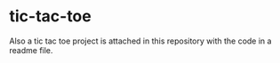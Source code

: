 # tic-tac-toe

Also a tic tac toe project is attached in this repository with the code in a readme file.

